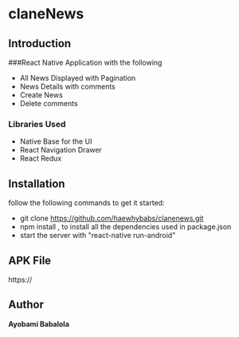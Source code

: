 # claneNews
 
## Introduction

###React Native Application with the following 
* All News Displayed with Pagination
* News Details with comments
* Create News
* Delete comments

### Libraries Used

* Native Base for the UI
* React Navigation Drawer
* React Redux


## Installation
follow the following commands to get it started:

* git clone https://github.com/haewhybabs/clanenews.git
* npm install , to install all the dependencies used in package.json
* start the server with "react-native run-android"

## APK File
https://

## Author
**Ayobami Babalola**
